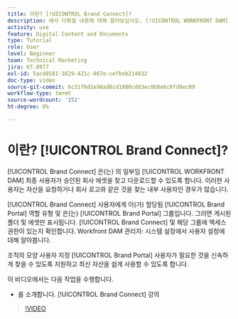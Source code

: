 ```yaml
---
title: 이란? [!UICONTROL Brand Connect]?
description: 에서 다뤄질 내용에 대해 알아보십시오. [!UICONTROL WORKFRONT DAM] 관리자, 3부 Brand Connect 사용자 지정 과정.
activity: use
feature: Digital Content and Documents
type: Tutorial
role: User
level: Beginner
team: Technical Marketing
jira: KT-8977
exl-id: 5acd8581-1629-421c-867e-cefbeb214832
doc-type: video
source-git-commit: 6c31f8d2e98ad8cd1880cd03ec0b0e6c0fd9ec09
workflow-type: tm+mt
source-wordcount: '152'
ht-degree: 0%

---
```


# 이란? [!UICONTROL Brand Connect]?

[!UICONTROL Brand Connect] 은(는) 의 일부임 [!UICONTROL WORKFRONT DAM] 최종 사용자가 승인된 회사 에셋을 찾고 다운로드할 수 있도록 합니다. 이러한 사용자는 자산을 요청하거나 회사 로고와 같은 것을 찾는 내부 사용자인 경우가 많습니다.

[!UICONTROL Brand Connect] 사용자에게 이(가) 할당됨 [!UICONTROL Brand Portal] 역할 유형 및 은(는) [!UICONTROL Brand Portal] 그룹입니다. 그러면 게시된 폴더 및 에셋만 표시됩니다. [!UICONTROL Brand Connect] 및 해당 그룹에 액세스 권한이 있는지 확인합니다. Workfront DAM 관리자: 시스템 설정에서 사용자 설정에 대해 알아봅니다.

<!-- Need the cross-reference link to other LP, mentioned above -->

조직의 모양 사용자 지정 [!UICONTROL Brand Portal] 사용자가 필요한 것을 신속하게 찾을 수 있도록 지원하고 최신 자산을 쉽게 사용할 수 있도록 합니다.

이 비디오에서는 다음 작업을 수행합니다.

* 를 소개합니다. [!UICONTROL Brand Connect] 강의

>[!VIDEO](https://video.tv.adobe.com/v/335240/?quality=12&learn=on)

<!-- Learn more graphic and link to article, below
* Workfront DAM within Workfront
 -->
